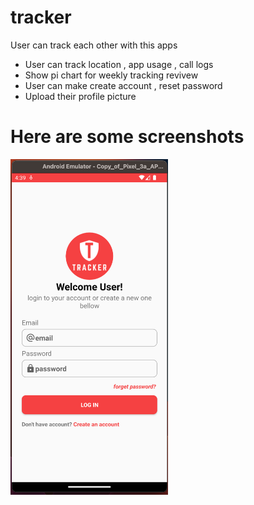 # tracker

User can track each other with this apps

 - User can track location , app usage , call logs
 - Show pi chart for weekly tracking revivew
 - User can make create account , reset password
 - Upload their profile picture

# Here are some screenshots

<img src="./images/one.png" width=50%>
